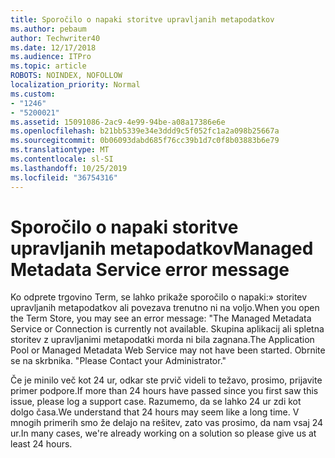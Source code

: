 ```yaml
---
title: Sporočilo o napaki storitve upravljanih metapodatkov
ms.author: pebaum
author: Techwriter40
ms.date: 12/17/2018
ms.audience: ITPro
ms.topic: article
ROBOTS: NOINDEX, NOFOLLOW
localization_priority: Normal
ms.custom:
- "1246"
- "5200021"
ms.assetid: 15091086-2ac9-4e99-94be-a08a17386e6e
ms.openlocfilehash: b21bb5339e34e3ddd9c5f052fc1a2a098b25667a
ms.sourcegitcommit: 0b06093dabd685f76cc39b1d7c0f8b03883b6e79
ms.translationtype: MT
ms.contentlocale: sl-SI
ms.lasthandoff: 10/25/2019
ms.locfileid: "36754316"
---
```

# <a name="managed-metadata-service-error-message"></a><span data-ttu-id="cbb0a-102">Sporočilo o napaki storitve upravljanih metapodatkov</span><span class="sxs-lookup"><span data-stu-id="cbb0a-102">Managed Metadata Service error message</span></span>

<span data-ttu-id="cbb0a-103">Ko odprete trgovino Term, se lahko prikaže sporočilo o napaki:» storitev upravljanih metapodatkov ali povezava trenutno ni na voljo.</span><span class="sxs-lookup"><span data-stu-id="cbb0a-103">When you open the Term Store, you may see an error message: "The Managed Metadata Service or Connection is currently not available.</span></span> <span data-ttu-id="cbb0a-104">Skupina aplikacij ali spletna storitev z upravljanimi metapodatki morda ni bila zagnana.</span><span class="sxs-lookup"><span data-stu-id="cbb0a-104">The Application Pool or Managed Metadata Web Service may not have been started.</span></span> <span data-ttu-id="cbb0a-105">Obrnite se na skrbnika. "</span><span class="sxs-lookup"><span data-stu-id="cbb0a-105">Please Contact your Administrator."</span></span>
  
<span data-ttu-id="cbb0a-106">Če je minilo več kot 24 ur, odkar ste prvič videli to težavo, prosimo, prijavite primer podpore.</span><span class="sxs-lookup"><span data-stu-id="cbb0a-106">If more than 24 hours have passed since you first saw this issue, please log a support case.</span></span> <span data-ttu-id="cbb0a-107">Razumemo, da se lahko 24 ur zdi kot dolgo časa.</span><span class="sxs-lookup"><span data-stu-id="cbb0a-107">We understand that 24 hours may seem like a long time.</span></span> <span data-ttu-id="cbb0a-108">V mnogih primerih smo že delajo na rešitev, zato vas prosimo, da nam vsaj 24 ur.</span><span class="sxs-lookup"><span data-stu-id="cbb0a-108">In many cases, we're already working on a solution so please give us at least 24 hours.</span></span>
  